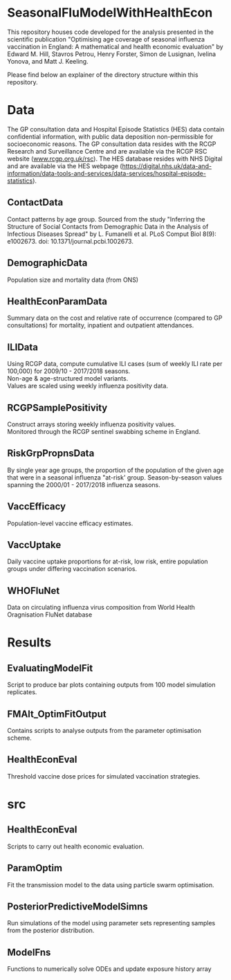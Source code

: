 # SeasonalFluModelWithHealthEcon
This repository houses code developed for the analysis presented in the scientific publication "Optimising age coverage of seasonal influenza vaccination in England: A mathematical and health economic evaluation" by Edward M. Hill, Stavros Petrou, Henry Forster, Simon de Lusignan, Ivelina Yonova, and Matt J. Keeling.  

Please find below an explainer of the directory structure within this repository.  

# Data

The GP consultation data and Hospital Episode Statistics (HES) data contain confidential information, with public data deposition non-permissible for socioeconomic reasons. The GP consultation data resides with the RCGP Research and Surveillance Centre and are available via the RCGP RSC website (www.rcgp.org.uk/rsc). The HES database resides with NHS Digital and are available via the HES webpage (https://digital.nhs.uk/data-and-information/data-tools-and-services/data-services/hospital-episode-statistics).

## ContactData
Contact patterns by age group. Sourced from the study "Inferring the Structure of Social Contacts from Demographic Data in the Analysis of Infectious Diseases Spread" by L. Fumanelli et al. PLoS Comput Biol 8(9): e1002673. doi: 10.1371/journal.pcbi.1002673.

## DemographicData
Population size and mortality data (from ONS)

## HealthEconParamData
Summary data on the cost and relative rate of occurrence (compared to GP consultations) for mortality, inpatient and outpatient attendances.

## ILIData
Using RCGP data, compute cumulative ILI cases (sum of weekly ILI rate per 100,000) for 2009/10 - 2017/2018 seasons.  
Non-age & age-structured model variants.  
Values are scaled using weekly influenza positivity data.

## RCGPSamplePositivity
Construct arrays storing weekly influenza positivity values.     
Monitored through the RCGP sentinel swabbing scheme in England.

## RiskGrpPropnsData
By single year age groups, the proportion of the population of the given age that were in a seasonal influenza "at-risk' group. Season-by-season values spanning the 2000/01 - 2017/2018 influenza seasons.

## VaccEfficacy
Population-level vaccine efficacy estimates.

## VaccUptake
Daily vaccine uptake proportions for at-risk, low risk, entire population groups under differing vaccination scenarios.

## WHOFluNet
Data on circulating influenza virus composition from World Health Oragnisation FluNet database

# Results

## EvaluatingModelFit
Script to produce bar plots containing outputs from 100 model simulation replicates.

## FMAlt_OptimFitOutput
Contains scripts to analyse outputs from the parameter optimisation scheme.

## HealthEconEval
Threshold vaccine dose prices for simulated vaccination strategies.

# src

## HealthEconEval
Scripts to carry out health economic evaluation.

## ParamOptim
Fit the transmission model to the data using particle swarm optimisation.

## PosteriorPredictiveModelSimns
Run simulations of the model using parameter sets representing samples from the posterior distribution.

## ModelFns
Functions to numerically solve ODEs and update exposure history array
